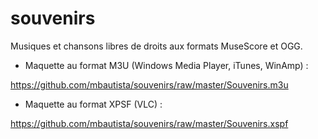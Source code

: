 souvenirs
=========

Musiques et chansons libres de droits aux formats MuseScore et OGG.

- Maquette au format M3U (Windows Media Player, iTunes, WinAmp) : 

https://github.com/mbautista/souvenirs/raw/master/Souvenirs.m3u

- Maquette au format XPSF (VLC) :

https://github.com/mbautista/souvenirs/raw/master/Souvenirs.xspf
